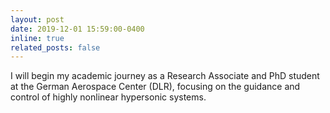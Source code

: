 ```yaml
---
layout: post
date: 2019-12-01 15:59:00-0400
inline: true
related_posts: false
---
```

I will begin my academic journey as a Research Associate and PhD student at the German Aerospace Center (DLR), focusing on the guidance and control of highly nonlinear hypersonic systems.
